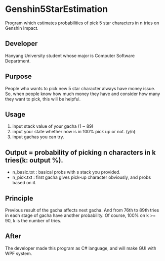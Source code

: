 # Genshin5StarEstimation
Program which estimates probabilities of pick 5 star characters in n tries on Genshin Impact.

## Developer
Hanyang University student whose major is Computer Software Department.

## Purpose
People who wants to pick new 5 star character always have money issue. So, when people know how much money they have and consider how many they want to pick, this will be helpful.

## Usage
1. input stack value of your gacha (1 ~ 89)
2. input your state whether now is in 100% pick up or not. (y/n)
3. input gachas you can try.

## Output = probability of picking n characters in k tries(k: output %).
- n_basic.txt : basical probs with s stack you provided.
- n_pick.txt : first gacha gives pick-up character obviously, and probs based on it.

## Principle
Previous result of the gacha affects next gacha. And from 76th to 89th tries in each stage of gacha have another probability. Of course, 100% on k >= 90, k is the number of tries.

## After
The developer made this program as C# language, and will make GUI with WPF system.
